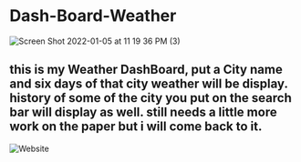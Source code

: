 # Dash-Board-Weather

![Screen Shot 2022-01-05 at 11 19 36 PM (3)](https://user-images.githubusercontent.com/92010483/148337940-47da683a-6629-47ee-8337-e176e1070704.png)

## this is my Weather DashBoard, put a City name and six days of that city weather will be display. history of some of the city you put on the search bar will display as well. still needs a little more work on the paper but i will come back to it.

![Website](https://guzmang2023.github.io/Dash-Board-Weather/)
